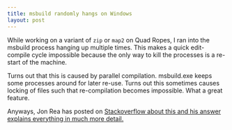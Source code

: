 ```yaml
---
title: msbuild randomly hangs on Windows
layout: post
---
```


While working on a variant of ```zip``` or ```map2``` on Quad Ropes, I ran into the msbuild process hanging up multiple times. This makes a quick edit-compile cycle impossible because the only way to kill the processes is a re-start of the machine.

Turns out that this is caused by parallel compilation. msbuild.exe keeps some processes around for later re-use. Turns out this sometimes causes locking of files such that re-compilation becomes impossible. What a great feature.

Anyways, Jon Rea has posted on [Stackoverflow about this and his answer explains everything in much more detail.](http://stackoverflow.com/questions/13510465/the-mystery-of-stuck-inactive-msbuild-exe-processes-locked-stylecop-dll-nuget)
